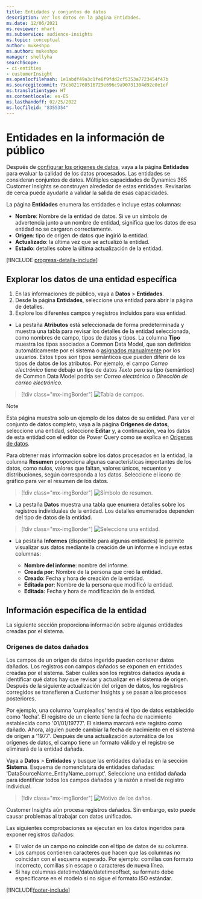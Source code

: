 ```yaml
---
title: Entidades y conjuntos de datos
description: Ver los datos en la página Entidades.
ms.date: 12/06/2021
ms.reviewer: mhart
ms.subservice: audience-insights
ms.topic: conceptual
author: mukeshpo
ms.author: mukeshpo
manager: shellyha
searchScope:
- ci-entities
- customerInsight
ms.openlocfilehash: 1e1abdf49a3c1fe6f9fdd2cf5353a7723454f47b
ms.sourcegitcommit: 73cb021760516729e696c9a90731304d92e0e1ef
ms.translationtype: HT
ms.contentlocale: es-ES
ms.lasthandoff: 02/25/2022
ms.locfileid: "8355354"
---
```

# <a name="entities-in-audience-insights"></a>Entidades en la información de público

Después de [configurar los orígenes de datos](data-sources.md), vaya a la página **Entidades** para evaluar la calidad de los datos procesados. Las entidades se consideran conjuntos de datos. Múltiples capacidades de Dynamics 365 Customer Insights se construyen alrededor de estas entidades. Revisarlas de cerca puede ayudarle a validar la salida de esas capacidades.

La página **Entidades** enumera las entidades e incluye estas columnas:

- **Nombre**: Nombre de la entidad de datos. Si ve un símbolo de advertencia junto a un nombre de entidad, significa que los datos de esa entidad no se cargaron correctamente.
- **Origen**: tipo de origen de datos que ingirió la entidad.
- **Actualizado**: la última vez que se actualizó la entidad.
- **Estado**: detalles sobre la última actualización de la entidad.

[!INCLUDE [progress-details-include](../includes/progress-details-pane.md)]

## <a name="explore-a-specific-entitys-data"></a>Explorar los datos de una entidad específica

1. En las informaciones de público, vaya a **Datos** > **Entidades**.
1. Desde la página **Entidades**, seleccione una entidad para abrir la página de detalles.  
1. Explore los diferentes campos y registros incluidos para esa entidad.

- La pestaña **Atributos** está seleccionada de forma predeterminada y muestra una tabla para revisar los detalles de la entidad seleccionada, como nombres de campo, tipos de datos y tipos. La columna **Tipo** muestra los tipos asociados a Common Data Model, que son definidos automáticamente por el sistema o [asignados manualmente](map-entities.md) por los usuarios. Estos tipos son tipos semánticos que pueden diferir de los tipos de datos de los atributos. Por ejemplo, el campo *Correo electrónico* tiene debajo un tipo de datos *Texto* pero su tipo (semántico) de Common Data Model podría ser *Correo electrónico* o *Dirección de correo electrónico*.

> [!div class="mx-imgBorder"]
> ![Tabla de campos.](media/data-manager-entities-fields.PNG "Tabla de campos")

> [!NOTE]
> Esta página muestra solo un ejemplo de los datos de su entidad. Para ver el conjunto de datos completo, vaya a la página **Orígenes de datos**, seleccione una entidad, seleccione **Editar** y, a continuación, vea los datos de esta entidad con el editor de Power Query como se explica en [Orígenes de datos](data-sources.md).

Para obtener más información sobre los datos procesados en la entidad, la columna **Resumen** proporciona algunas características importantes de los datos, como nulos, valores que faltan, valores únicos, recuentos y distribuciones, según corresponda a los datos. Seleccione el icono de gráfico para ver el resumen de los datos.

> [!div class="mx-imgBorder"]
> ![Símbolo de resumen.](media/data-manager-entities-summary.png "Tabla de resumen de datos")

- La pestaña **Datos** muestra una tabla que enumera detalles sobre los registros individuales de la entidad. Los detalles enumerados dependen del tipo de datos de la entidad.

> [!div class="mx-imgBorder"]
> ![Selecciona una entidad.](media/data-manager-entities-data.png "Seleccione una entidad")

- La pestaña **Informes** (disponible para algunas entidades) le permite visualizar sus datos mediante la creación de un informe e incluye estas columnas:

  - **Nombre del informe**: nombre del informe.
  - **Creada por**: Nombre de la persona que creó la entidad.
  - **Creado**: Fecha y hora de creación de la entidad.
  - **Editada por**: Nombre de la persona que modificó la entidad.
  - **Editada**: Fecha y hora de modificación de la entidad. 

## <a name="entity-specific-information"></a>Información específica de la entidad

La siguiente sección proporciona información sobre algunas entidades creadas por el sistema.

### <a name="corrupted-data-sources"></a>Orígenes de datos dañados

Los campos de un origen de datos ingerido pueden contener datos dañados. Los registros con campos dañados se exponen en entidades creadas por el sistema. Saber cuáles son los registros dañados ayuda a identificar qué datos hay que revisar y actualizar en el sistema de origen. Después de la siguiente actualización del origen de datos, los registros corregidos se transfieren a Customer Insights y se pasan a los procesos posteriores. 

Por ejemplo, una columna 'cumpleaños' tendrá el tipo de datos establecido como 'fecha'. El registro de un cliente tiene la fecha de nacimiento establecida como '01/01/19777'. El sistema marcará este registro como dañado. Ahora, alguien puede cambiar la fecha de nacimiento en el sistema de origen a '1977'. Después de una actualización automática de los orígenes de datos, el campo tiene un formato válido y el registro se eliminará de la entidad dañada. 

Vaya a **Datos** > **Entidades** y busque las entidades dañadas en la sección **Sistema**. Esquema de nomenclatura de entidades dañadas: 'DataSourceName_EntityName_corrupt'. Seleccione una entidad dañada para identificar todos los campos dañados y la razón a nivel de registro individual.
> [!div class="mx-imgBorder"]
> ![Motivo de los daños.](media/corruption-reason.png "Motivo de los daños")

Customer Insights aún procesa registros dañados. Sin embargo, esto puede causar problemas al trabajar con datos unificados.

Las siguientes comprobaciones se ejecutan en los datos ingeridos para exponer registros dañados: 

- El valor de un campo no coincide con el tipo de datos de su columna.
- Los campos contienen caracteres que hacen que las columnas no coincidan con el esquema esperado. Por ejemplo: comillas con formato incorrecto, comillas sin escape o caracteres de nueva línea.
- Si hay columnas datetime/date/datetimeoffset, su formato debe especificarse en el modelo si no sigue el formato ISO estándar.


[!INCLUDE[footer-include](../includes/footer-banner.md)]
